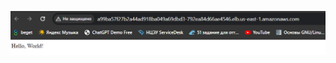   ![Image](https://github.com/petrovichpower/MyHomeWork/blob/main/Lesson%2320/%D0%A1%D0%BD%D0%B8%D0%BC%D0%BE%D0%BA%20%D1%8D%D0%BA%D1%80%D0%B0%D0%BD%D0%B0%202024-04-25%20021301.png)
